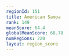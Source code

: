 ```yaml
---
regionId: 151
title: American Samoa
rank: 149
meanScore: 64.4
globalMeanScore: 68.78
numRegions: 220
layout: region_score
---
```

